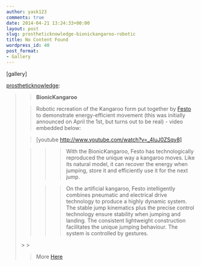 ```yaml
---
author: yask123
comments: true
date: 2014-04-21 13:24:33+00:00
layout: post
slug: prostheticknowledge-bionickangaroo-robotic
title: No Content Found
wordpress_id: 40
post_format:
- Gallery
---
```


[gallery]


[prostheticknowledge](http://prostheticknowledge.tumblr.com/post/82411457085/bionickangaroo-robotic-recreation-of-the-kangaroo):




<blockquote>

> 
> **BionicKangaroo**
> 
> 

> 
> Robotic recreation of the Kangaroo form put together by [Festo](http://www.festo.com/cms/en_corp/13704.htm) to demonstrate energy-efficient movement (this was initially announced on April the 1st, but turns out to be real) - video embedded below:
> 
> 

> 
> [youtube http://www.youtube.com/watch?v=_4luJ0ZSqy8]
> 
> 

> 
> <blockquote>

>> 
>> With the BionicKangaroo, Festo has technologically reproduced the unique way a kangaroo moves. Like its natural model, it can recover the energy when jumping, store it and efficiently use it for the next jump.
>> 
>> 

>> 
>> On the artificial kangaroo, Festo intelligently combines pneumatic and electrical drive technology to produce a highly dynamic system. The stable jump kinematics plus the precise control technology ensure stability when jumping and landing. The consistent lightweight construction facilitates the unique jumping behaviour. The system is controlled by gestures.
>> 
>> 
</blockquote>
> 
> 

> 
> More [Here](http://www.festo.com/cms/en_corp/13704.htm)
> 
> 
</blockquote>
